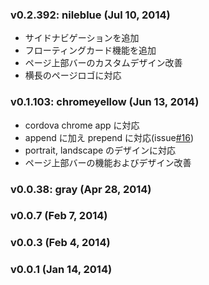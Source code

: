 ### v0.2.392: nileblue (Jul 10, 2014)
  * サイドナビゲーションを追加
  * フローティングカード機能を追加
  * ページ上部バーのカスタムデザイン改善
  * 横長のページロゴに対応

### v0.1.103: chromeyellow (Jun 13, 2014)
  * cordova chrome app に対応
  * append に加え prepend に対応(issue[#16](https://github.com/daiz713/griddles/issues/16))
  * portrait, landscape のデザインに対応
  * ページ上部バーの機能およびデザイン改善

### v0.0.38: gray (Apr 28, 2014)

### v0.0.7 (Feb 7, 2014)

### v0.0.3 (Feb 4, 2014)

### v0.0.1 (Jan 14, 2014)
